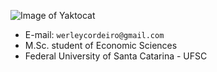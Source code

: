 ![Image of Yaktocat](https://dl.dropboxusercontent.com//s/j3sv1vfisesd8yi/YieldCurve3D.jpg)
* E-mail: `werleycordeiro@gmail.com`
* M.Sc. student of Economic Sciences
* Federal University of Santa Catarina - UFSC
